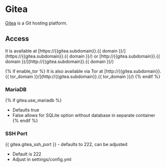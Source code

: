 # Gitea

[Gitea](https://gitea.io/en-US/) is a Git hosting platform.

## Access

It is available at [https://{{gitea.subdomain}}.{{ domain }}/](https://{{gitea.subdomain}}.{{ domain }}/) or [http://{{gitea.subdomain}}.{{ domain }}/](http://{{gitea.subdomain}}.{{ domain }}/)

{% if enable_tor %}
It is also available via Tor at [http://{{gitea.subdomain}}.{{ tor_domain }}/](http://{{gitea.subdomain}}.{{ tor_domain }}/)
{% endif %}

### MariaDB
{% if gitea.use_mariadb %}
- Defaults true
- False allows for SQLite option without database in separate container
{% endif %}

### SSH Port
{{ gitea.gitea_ssh_port }} - defaults to 222, can be adjusted
- Default is 222
- Adjust in settings/config.yml
